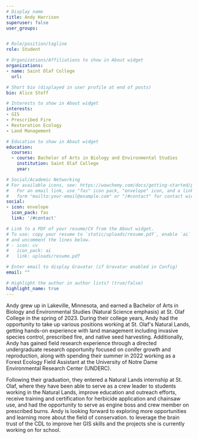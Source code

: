 ```yaml
---
# Display name
title: Andy Harrison
superuser: false
user_groups: 


# Role/position/tagline
role: Student

# Organizations/Affiliations to show in About widget
organizations:
- name: Saint Olaf College
  url: 

# Short bio (displayed in user profile at end of posts)
bio: Alice Stoff

# Interests to show in About widget
interests:
- GIS
- Prescribed Fire
- Restoration Ecology
- Land Management

# Education to show in About widget
education:
  courses:
  - course: Bachelor of Arts in Biology and Environmental Studies 
    institution: Saint Olaf College
    year: 

# Social/Academic Networking
# For available icons, see: https://wowchemy.com/docs/getting-started/page-builder/#icons
#   For an email link, use "fas" icon pack, "envelope" icon, and a link in the
#   form "mailto:your-email@example.com" or "/#contact" for contact widget.
social:
- icon: envelope
  icon_pack: fas
  link: '/#contact'

# Link to a PDF of your resume/CV from the About widget.
# To use: copy your resume to `static/uploads/resume.pdf`, enable `ai` icons in `params.toml`,
# and uncomment the lines below.
# - icon: cv
#   icon_pack: ai
#   link: uploads/resume.pdf

# Enter email to display Gravatar (if Gravatar enabled in Config)
email: ""

# Highlight the author in author lists? (true/false)
highlight_name: true
---
```


Andy grew up in Lakeville, Minnesota, and earned a Bachelor of Arts in Biology and Environmental Studies (Natural Science emphasis) at St. Olaf College in the spring of 2023. During their college years, Andy had the opportunity to take up various positions working at St. Olaf's Natural Lands, getting hands-on experience with land management including invasive species control, prescribed fire, and native seed harvesting. Additionally, Andy has gained field research experience through a directed undergraduate research opportunity focused on conifer growth and reproduction, along with spending their summer in 2022 working as a Forest Ecology Field Assistant at the University of Notre Dame Environmental Research Center (UNDERC).

Following their graduation, they entered a Natural Lands internship at St. Olaf, where they have been able to serve as a crew leader to students working in the Natural Lands, improve education and outreach efforts, receive training and certification for herbicide application and chainsaw use, and had the opportunity to serve as engine boss and crew member on prescribed burns. Andy is looking forward to exploring more opportunities and learning more about the field of conservation. 
 to leverage the brain trust of the CDL to improve her GIS skills and the projects she is currently working on for school. 









